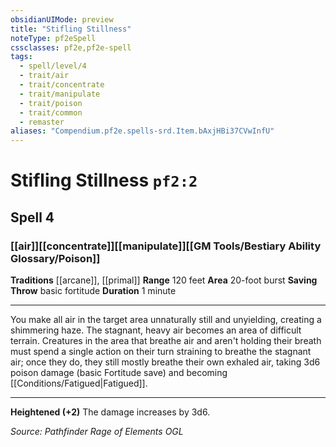 ```yaml
---
obsidianUIMode: preview
title: "Stifling Stillness"
noteType: pf2eSpell
cssclasses: pf2e,pf2e-spell
tags:
  - spell/level/4
  - trait/air
  - trait/concentrate
  - trait/manipulate
  - trait/poison
  - trait/common
  - remaster
aliases: "Compendium.pf2e.spells-srd.Item.bAxjHBi37CVwInfU" 
---
```

# Stifling Stillness  `pf2:2`  
## Spell 4
### [[air]][[concentrate]][[manipulate]][[GM Tools/Bestiary Ability Glossary/Poison]]
**Traditions** [[arcane]], [[primal]]
**Range** 120 feet
**Area** 20-foot burst
**Saving Throw** basic fortitude
**Duration** 1 minute
* * * 
You make all air in the target area unnaturally still and unyielding, creating a shimmering haze. The stagnant, heavy air becomes an area of difficult terrain. Creatures in the area that breathe air and aren't holding their breath must spend a single action on their turn straining to breathe the stagnant air; once they do, they still mostly breathe their own exhaled air, taking 3d6 poison damage (basic Fortitude save) and becoming [[Conditions/Fatigued|Fatigued]].

* * *

**Heightened (+2)** The damage increases by 3d6.

*Source: Pathfinder Rage of Elements*
*OGL*
